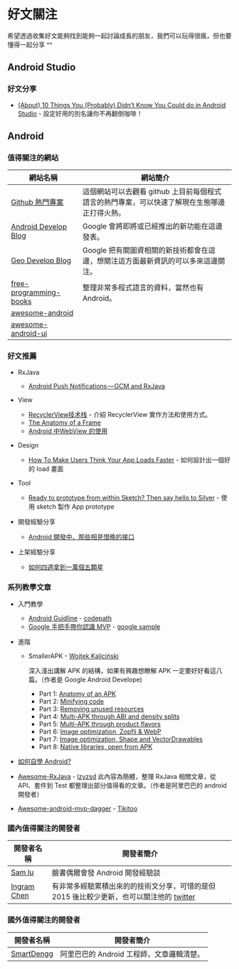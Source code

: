 # 好文關注
希望透過收集好文能夠找到能夠一起討論成長的朋友，我們可以玩得很瘋，但也要懂得一起分享 ^^

## Android Studio
### 好文分享
- [(About) 10 Things You (Probably) Didn’t Know You Could do in Android Studio](https://medium.com/google-developers/about-10-things-you-probably-didn-t-know-you-could-do-in-android-studio-de231071b375#.bjzmewxuj) - 設定好用的別名讓你不再翻倒咖啡！


## Android
### 值得關注的網站
網站名稱              | 網站簡介
---------------------|----------------------------
[Github 熱門專案](https://github.com/trending?l=java&since=weekly) | 這個網站可以去觀看 github 上目前每個程式語言的熱門專案，可以快速了解現在生態哪邊正打得火熱。
[Android Develop Blog](http://android-developers.blogspot.tw/) | Google 會將即將或已經推出的新功能在這邊發表。
[Geo Develop Blog](http://googlegeodevelopers.blogspot.tw/) | Google 把有關圖資相關的新技術都會在這邊，想關注這方面最新資訊的可以多來這邊關注。
[free-programming-books](https://github.com/vhf/free-programming-books)|整理非常多程式語言的資料，當然也有 Android。
[awesome-android](http://snowdream.github.io/awesome-android/)|
[awesome-android-ui](https://github.com/wasabeef/awesome-android-ui)|


<!--### 套件分享-->
<!--- OOM-->

<!--名稱|授權|說明-->
<!-------|----|------->

### 好文推薦
- RxJava
	- [Android Push Notifications — GCM and RxJava](https://medium.com/google-cloud/android-push-notifications-gcm-and-rxjava-bc3356e91ea5)
- View
	- [RecyclerView技术栈](http://www.jianshu.com/p/16712681731e) - 介紹 RecyclerView 實作方法和使用方式。
	- [The Anatomy of a Frame](https://medium.com/google-developers/the-anatomy-of-a-frame-d79e6c566c64)
	- [Android 中WebView 的使用](http://tikitoo.me/2016/01/05/android-webview-note/)
- Design
	- [How To Make Users Think Your App Loads Faster](https://medium.com/@101/how-to-make-users-think-your-app-loads-faster-24052fe307bf) - 如何設計出一個好的 load 畫面
- Tool
	- [Ready to prototype from within Sketch? Then say hello to Silver](https://medium.com/sketch-app-sources/ready-to-prototype-from-within-sketch-then-say-hello-to-silver-a9e68b0ce3db) - 使用 sketch 製作 App prototype

- 開發經驗分享
	- [Android 開發中，那些相見恨晚的接口](http://liukun.engineer/2016/04/11/Android%E5%BC%80%E5%8F%91%E4%B8%AD%EF%BC%8C%E9%82%A3%E4%BA%9B%E8%AE%A9%E4%BD%A0%E7%9B%B8%E8%A7%81%E6%81%A8%E6%99%9A%E7%9A%84%E6%96%B9%E6%B3%95%E3%80%81%E7%B1%BB%E6%88%96%E6%8E%A5%E5%8F%A3/)

- 上架經驗分享
	- [如何四週拿到一萬個五顆星](https://medium.com/@warpling/how-i-got-10-000-five-star-reviews-in-4-weeks-5246cc4c55c7)

### 系列教學文章
- 入門教學
	- [Android Guidline](http://guides.codepath.com/android) - [codepath](http://codepath.com/)
	- [Google 手把手帶你認識 MVP](https://github.com/googlesamples/android-architecture) - [google sample](https://github.com/googlesamples)


- 進階
	- SmallerAPK - [Wojtek Kaliciński](https://twitter.com/wkalic)

		深入淺出講解 APK 的結構，如果有興趣想瞭解 APK 一定要好好看這八篇。（作者是 Google Android Develope)
		- Part 1: [Anatomy of an APK](https://medium.com/google-developers/smallerapk-part-1-anatomy-of-an-apk-da83c25e7003)
		- Part 2: [Minifying code](https://medium.com/@wkalicinski/smallerapk-part-2-minifying-code-554560d2ed40)
		- Part 3: [Removing unused resources](https://medium.com/@wkalicinski/smallerapk-part-3-removing-unused-resources-1511f9e3f761)
		- Part 4: [Multi-APK through ABI and density splits](https://medium.com/@wkalicinski/smallerapk-part-4-multi-apk-through-abi-and-density-splits-477083989006)
		- Part 5: [Multi-APK through product flavors](https://medium.com/@wkalicinski/smallerapk-part-5-multi-apk-through-product-flavors-e069759f19cd)
		- Part 6: [Image optimization, Zopfli & WebP](https://medium.com/@wkalicinski/smallerapk-part-6-image-optimization-zopfli-webp-4c462955647d)
		- Part 7: [Image optimization, Shape and VectorDrawables](https://medium.com/@wkalicinski/smallerapk-part-7-image-optimization-shape-and-vectordrawables-ed6be3dca3f)
		- Part 8: [Native libraries, open from APK](https://medium.com/@wkalicinski/smallerapk-part-8-native-libraries-open-from-apk-fc22713861ff)

- [如何自學 Android?](http://mp.weixin.qq.com/s?__biz=MzA4NTQwNDcyMA==&mid=402135493&idx=1&sn=c2e040f95551082cbe2bdf7182dc3e9f#rd)

- [Awesome-RxJava](https://github.com/lzyzsd/Awesome-RxJava) - [lzyzsd](http://www.weibo.com/brucefromsdu)
	此內容為簡體，整理 RxJava 相關文章，從 API、套件到 Test 都整理出部分值得看的文章。（作者是阿里巴巴的 android 開發者）

- [Awesome-android-mvp-dagger](https://github.com/Tikitoo/awesome-android-mvp-dagger) - [Tikitoo](http://tikitoo.me/)


### 國內值得關注的開發者
開發者名稱|開發者簡介
-------|-------
[Sam lu](https://www.facebook.com/samlu128?ref=ts&fref=ts) | 臉書偶爾會發 Android 開發經驗談
[Ingram Chen](https://ingramchen.io/) | 有非常多經驗累積出來的的技術文分享，可惜的是但 2015 後比較少更新，也可以關注他的 [twitter](https://twitter.com/ingramchen)

### 國外值得關注的開發者
開發者名稱|開發者簡介
--------|---------
[SmartDengg](http://www.weibo.com/brucefromsdu) | 阿里巴巴的 Android 工程師，文章邏輯清楚。
